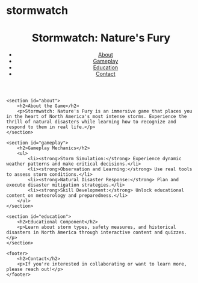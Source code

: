 # stormwatch
<!DOCTYPE html>
<html lang="en">
<head>
    <meta charset="UTF-8">
    <meta name="viewport" content="width=device-width, initial-scale=1.0">
    <title>Stormwatch: Nature's Fury</title>
    <link rel="stylesheet" href="styles.css">
</head>
<body>
    <header>
        <h1>Stormwatch: Nature's Fury</h1>
        <nav>
            <ul>
                <li><a href="#about">About</a></li>
                <li><a href="#gameplay">Gameplay</a></li>
                <li><a href="#education">Education</a></li>
                <li><a href="#contact">Contact</a></li>
            </ul>
        </nav>
    </header>

    <section id="about">
        <h2>About the Game</h2>
        <p>Stormwatch: Nature's Fury is an immersive game that places you in the heart of North America's most intense storms. Experience the thrill of natural disasters while learning how to recognize and respond to them in real life.</p>
    </section>

    <section id="gameplay">
        <h2>Gameplay Mechanics</h2>
        <ul>
            <li><strong>Storm Simulation:</strong> Experience dynamic weather patterns and make critical decisions.</li>
            <li><strong>Observation and Learning:</strong> Use real tools to assess storm conditions.</li>
            <li><strong>Natural Disaster Response:</strong> Plan and execute disaster mitigation strategies.</li>
            <li><strong>Skill Development:</strong> Unlock educational content on meteorology and preparedness.</li>
        </ul>
    </section>

    <section id="education">
        <h2>Educational Component</h2>
        <p>Learn about storm types, safety measures, and historical disasters in North America through interactive content and quizzes.</p>
    </section>

    <footer>
        <h2>Contact</h2>
        <p>If you're interested in collaborating or want to learn more, please reach out!</p>
    </footer>
</body>
</html>
